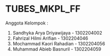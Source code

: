 # TUBES_MKPL_FF

Anggota Kelompok : 
1. Sandhyka Arya Driyawijaya - 1302204002
2. Fahrizal Hilmi Arifian - 1302204046 
3. Mochammad Kaori Rahadian - 1302204056 
4. Muhammad Abieb Basnuril - 1302204059
